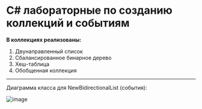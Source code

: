 ﻿# C# лабораторные по созданию коллекций и событиям
**В коллекциях реализованы:**
1. Двунаправленный список
2. Сбалансированное бинарное дерево
3. Хеш-таблица
4. Обобщенная коллекция
---
Диаграмма класса для NewBidirectionalList (события):

![image](https://github.com/GlarkDen/2-create-collections/assets/90215968/0d22e0fc-3443-439e-a317-7e31b31d39c1)
